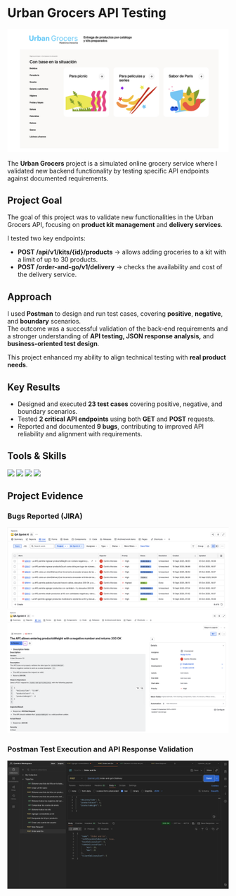 # Urban Grocers API Testing  

![Header Banner](assets/Urban.grocers.png)

The **Urban Grocers** project is a simulated online grocery service where I validated new backend functionality by testing specific API endpoints against documented requirements.  

## Project Goal  
The goal of this project was to validate new functionalities in the Urban Grocers API, focusing on **product kit management** and **delivery services**.  

I tested two key endpoints:  
- **POST /api/v1/kits/{id}/products** → allows adding groceries to a kit with a limit of up to 30 products.  
- **POST /order-and-go/v1/delivery** → checks the availability and cost of the delivery service.  

## Approach  
I used **Postman** to design and run test cases, covering **positive**, **negative**, and **boundary** scenarios.  
The outcome was a successful validation of the back-end requirements and a stronger understanding of **API testing, JSON response analysis,** and **business-oriented test design**.  

This project enhanced my ability to align technical testing with **real product needs**.  



## Key Results
- Designed and executed **23 test cases** covering positive, negative, and boundary scenarios.  
- Tested **2 critical API endpoints** using both **GET** and **POST** requests.  
- Reported and documented **9 bugs**, contributing to improved API reliability and alignment with requirements.  


## Tools & Skills
<span>

<img src="https://img.shields.io/badge/Postman-FF6C37?style=for-the-badge&logo=postman&logoColor=white"> 
<img src="https://img.shields.io/badge/jira-%230A0FFF.svg?style=for-the-badge&logo=jira&logoColor=white">
<img src="https://img.shields.io/badge/API%20Testing-6E4AFF?style=for-the-badge">
<img src="https://img.shields.io/badge/Test%20Planning-1E90FF?style=for-the-badge">




## Project Evidence

### Bugs Reported (JIRA) 
![JIRA Test Plan](assets/Jira.png)
![JIRA Test Plan](assets/Jira-1.png)

### Postman Test Execution and API Response Validation
![Postman Execution](assets/postman-1.png) 
